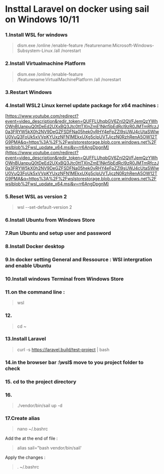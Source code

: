 # Insttal Laravel on docker using sail on Windows 10/11

### 1.Install WSL for windows

> dism.exe /online /enable-feature /featurename:Microsoft-Windows-Subsystem-Linux /all /norestart

### 2.Install Virtualmachine Platform

> dism.exe /online /enable-feature /featurename:VirtualMachinePlatform /all /norestart

### 3.Restart Windows

### 4.Install WSL2 Linux kernel update package for x64 machines :

[https://www.youtube.com/redirect?event=video_description&redir_token=QUFFLUhqbGV6ZnI2QVFJemQzYWhOWnBUanpuQ0tDeEd2UXxBQ3Jtc0ttTXlnZmE1Nkt5bEdRcl9zR0JMTmRfczJ0a3FRYW5kX0h2NV9DeGZFSDFNa05hek0yRHY4eFpZZl9sUWJ4cUtaSWIwU0VuQ3FoUk5xVVpKYUxzNFN1MEkxUXg5clpUVTJjczN0RzhRenA5OW12TG9PMA&q=https%3A%2F%2Fwslstorestorage.blob.core.windows.net%2Fwslblob%2Fwsl_update_x64.msi&v=rr6AngDpgnM](https://www.youtube.com/redirect?event=video_description&redir_token=QUFFLUhqbGV6ZnI2QVFJemQzYWhOWnBUanpuQ0tDeEd2UXxBQ3Jtc0ttTXlnZmE1Nkt5bEdRcl9zR0JMTmRfczJ0a3FRYW5kX0h2NV9DeGZFSDFNa05hek0yRHY4eFpZZl9sUWJ4cUtaSWIwU0VuQ3FoUk5xVVpKYUxzNFN1MEkxUXg5clpUVTJjczN0RzhRenA5OW12TG9PMA&q=https%3A%2F%2Fwslstorestorage.blob.core.windows.net%2Fwslblob%2Fwsl_update_x64.msi&v=rr6AngDpgnM)

### 5.Reset WSL as version 2

>wsl --set-default-version 2

### 6.Install Ubuntu from Windows Store

### 7.Run Ubuntu and setup user and password 
### 8.Install Docker desktop 
### 9.In docker setting General and Ressource : WSl intergration and enable Ubuntu

### 10.Install windows Terminal from Windows Store

### 11.on the command line :
> wsl 
### 12.
>cd ~ 
### 13.Install Laravel 
>curl -s  https://laravel.build/test-project  | bash 
### 14.in the browser bar :\wsl$ move to you project folder to check 
### 15. cd to the project directory 
### 16. 
>./vendor/bin/sail up -d 
### 17.Create alias 
>nano ~/.bashrc

Add the at the end of file :
> alias sail="bash vendor/bin/sail' 
> 
Apply the changes : 
>. ~/.bashrc
